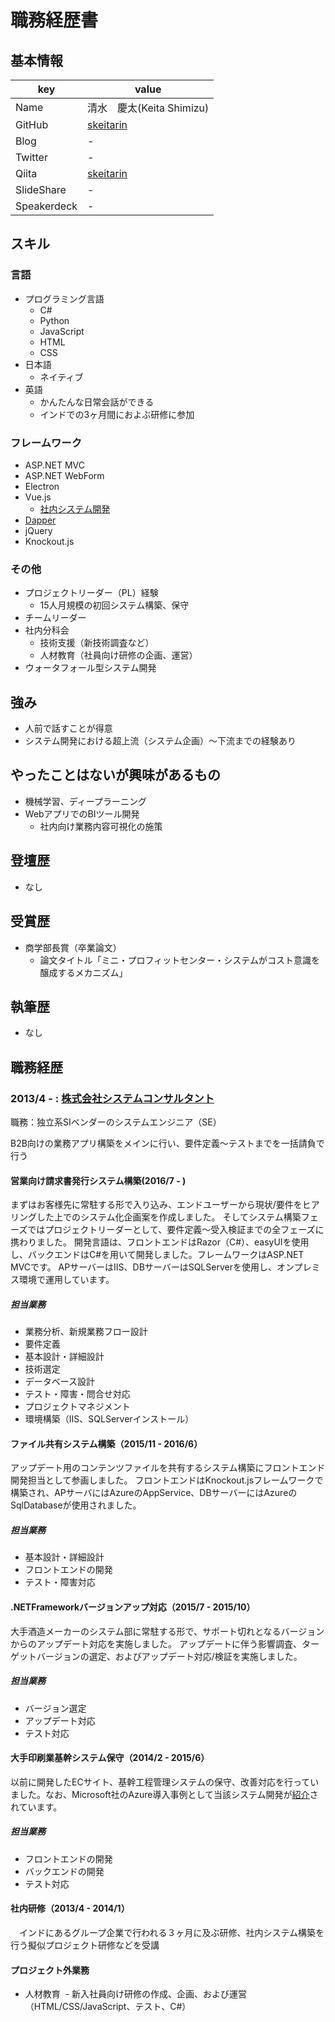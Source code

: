 # 職務経歴書

## 基本情報

|key|value|
|---|-----|
|Name|清水　慶太(Keita Shimizu)|
|GitHub|[skeitarin](https://github.com/skeitarin)|
|Blog|-|
|Twitter|-|
|Qiita|[skeitarin](https://qiita.com/skeitarin)|
|SlideShare|-|
|Speakerdeck|-|

## スキル

### 言語

- プログラミング言語
  - C#
  - Python
  - JavaScript
  - HTML
  - CSS
- 日本語
  - ネイティブ
- 英語
  - かんたんな日常会話ができる
  - インドでの3ヶ月間におよぶ研修に参加

### フレームワーク

- ASP.NET MVC
- ASP.NET WebForm
- Electron
- Vue.js
  - [社内システム開発](https://github.com/ryuwGit/SCM1)
- [Dapper](https://github.com/StackExchange/Dapper)
- jQuery
- Knockout.js

### その他

- プロジェクトリーダー（PL）経験
  - 15人月規模の初回システム構築、保守
- チームリーダー
- 社内分科会
  - 技術支援（新技術調査など）
  - 人材教育（社員向け研修の企画、運営）
- ウォータフォール型システム開発

## 強み

- 人前で話すことが得意
- システム開発における超上流（システム企画）〜下流までの経験あり

## やったことはないが興味があるもの

- 機械学習、ディープラーニング
- WebアプリでのBIツール開発
  - 社内向け業務内容可視化の施策

## 登壇歴

- なし

## 受賞歴

- 商学部長賞（卒業論文）
  - 論文タイトル「ミニ・プロフィットセンター・システムがコスト意識を醸成するメカニズム」

## 執筆歴

- なし

## 職務経歴

### 2013/4 - : [株式会社システムコンサルタント](http://www.ksc.co.jp/)

職務：独立系SIベンダーのシステムエンジニア（SE）

B2B向けの業務アプリ構築をメインに行い、要件定義〜テストまでを一括請負で行う

#### 営業向け請求書発行システム構築(2016/7 - )
 まずはお客様先に常駐する形で入り込み、エンドユーザーから現状/要件をヒアリングした上でのシステム化企画案を作成しました。
そしてシステム構築フェーズではプロジェクトリーダーとして、要件定義〜受入検証までの全フェーズに携わりました。
開発言語は、フロントエンドはRazor（C#）、easyUIを使用し、バックエンドはC#を用いて開発しました。フレームワークはASP.NET MVCです。
APサーバーはIIS、DBサーバーはSQLServerを使用し、オンプレミス環境で運用しています。

##### 担当業務
- 業務分析、新規業務フロー設計
- 要件定義
- 基本設計・詳細設計
- 技術選定
- データベース設計
- テスト・障害・問合せ対応
- プロジェクトマネジメント
- 環境構築（IIS、SQLServerインストール）

#### ファイル共有システム構築（2015/11 - 2016/6）
 アップデート用のコンテンツファイルを共有するシステム構築にフロントエンド開発担当として参画しました。
フロントエンドはKnockout.jsフレームワークで構築され、APサーバにはAzureのAppService、DBサーバーにはAzureのSqlDatabaseが使用されました。

##### 担当業務
- 基本設計・詳細設計
- フロントエンドの開発
- テスト・障害対応

#### .NETFrameworkバージョンアップ対応（2015/7 - 2015/10）
 大手酒造メーカーのシステム部に常駐する形で、サポート切れとなるバージョンからのアップデート対応を実施しました。
アップデートに伴う影響調査、ターゲットバージョンの選定、およびアップデート対応/検証を実施しました。

##### 担当業務
- バージョン選定
- アップデート対応
- テスト対応

#### 大手印刷業基幹システム保守（2014/2 - 2015/6）
 以前に開発したECサイト、基幹工程管理システムの保守、改善対応を行っていました。なお、Microsoft社のAzure導入事例として当該システム開発が[紹介](https://www.microsoft.com/ja-jp/casestudies/kinkos.aspx)されています。

##### 担当業務
- フロントエンドの開発
- バックエンドの開発
- テスト対応

#### 社内研修（2013/4 - 2014/1）
　インドにあるグループ企業で行われる３ヶ月に及ぶ研修、社内システム構築を行う擬似プロジェクト研修などを受講

#### プロジェクト外業務
- 人材教育
  - 新入社員向け研修の作成、企画、および運営（HTML/CSS/JavaScript、テスト、C#）
